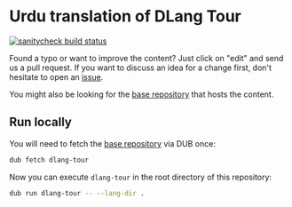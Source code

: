 Urdu translation of DLang Tour
==============================================

[![sanitycheck build status](https://github.com/dlang-tour/urdu/actions/workflows/d.yml/badge.svg)](https://github.com/dlang-tour/urdu/actions/workflows/d.yml)

Found a typo or want to improve the content?
Just click on "edit" and send us a pull request.
If you want to discuss an idea for a change first,
don't hesitate to open an [issue](https://github.com/dlang-tour/urdu/issues).

You might also be looking for the [base repository](https://github.com/dlang-tour/core)
that hosts the content.

Run locally
-----------

You will need to fetch the [base repository](https://github.com/dlang-tour/core) via DUB once:

```sh
dub fetch dlang-tour
```

Now you can execute `dlang-tour` in the root directory of this repository:

```sh
dub run dlang-tour -- --lang-dir .
```

